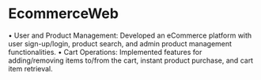 # EcommerceWeb
• User and Product Management: Developed an eCommerce platform with user sign-up/login, product search, and admin  product management functionalities.  • Cart Operations: Implemented features for adding/removing items to/from the cart, instant product purchase, and cart  item retrieval. 
